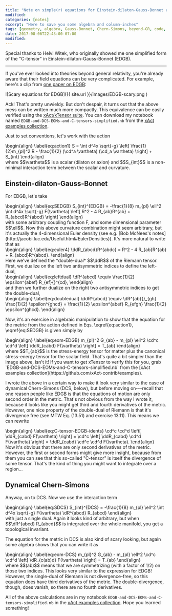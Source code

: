 ```yaml
---
title: "Note on simple(r) equations for Einstein-dilaton-Gauss-Bonnet and dynamical Chern-Simons theories"
modified:
categories: [notes]
excerpt: "Here to save you some algebra and column-inches"
tags: [geometry, algebra, Gauss-Bonnet, Chern-Simons, beyond-GR, code, xTensor]
date: 2017-08-06T22:43:00-07:00
modified:
---
```


Special thanks to Helvi Witek, who originally showed me one simplified
form of the "C-tensor" in Einstein-dilaton-Gauss-Bonnet (EDGB).
<script type="math/tex">
\newcommand{\cd}{\nabla}
\newcommand{\dR}{ {}^{*}\!R}
\newcommand{\ddR}{ {}^{*}\!R^{*}{} }
</script>

---

If you've ever looked into theories beyond general relativity, you're
already aware that their field equations can be very complicated.  For
example, here's a clip from [one paper on EDGB](https://arxiv.org/abs/1511.05513):

![Scary equations for EDGB]({{ site.url }}/images/EDGB-scary.png ) 

Ack!  That's pretty unwieldy.  But don't despair, it turns out that
the above mess can be written much more compactly.  This equivalence
can be easily verified using the [xAct/xTensor suite](http://www.xact.es/).
You can download my notebook named
`EDGB-and-DCS-EOMs-and-C-tensors-simplified.nb` from the
[xAct examples collection](https://github.com/xAct-contrib/examples).

Just to set conventions, let's work with the action
<div>
\begin{align}
\label{eq:action1}
S = \int d^4x \sqrt{-g} \left[
\frac{1}{2}m_{pl}^2 R
- \frac{1}{2} (\cd^a \vartheta) (\cd_a \vartheta)
\right]
+ S_{int}
\end{align}
</div>
where $$\vartheta$$ is a scalar (dilaton or axion) and $$S_{int}$$ is
a non-minimal interaction term between the scalar and curvature.

## Einstein-dilaton-Gauss-Bonnet

For EDGB, let's take
<div>
\begin{align}
\label{eq:SEDGB}
S_{int}^{EDGB} = -\frac{1}{8} m_{pl} \ell^2
\int d^4x \sqrt{-g}
F(\vartheta)
\left[
R^2 - 4 R_{ab}R^{ab} + R_{abcd}R^{abcd}
\right]
\end{align}
</div>
with some arbitrary coupling function F, and some dimensional
parameter $$\ell$$.  Now this above curvature combination might seem
arbitrary, but it's actually the 4-dimensional Euler density (see
e.g. [Bob McNees's notes](http://jacobi.luc.edu/Useful.html#EulerDensities)).
It's more natural to write that as
<div>
\begin{align}
\label{eq:euler4}
\ddR_{abcd}R^{abdc} = R^2 - 4 R_{ab}R^{ab} + R_{abcd}R^{abcd}.
\end{align}
</div>
Here we've defined the *double-dual* $$\ddR$$ of the Riemann tensor.
First, we dualize on the left two antisymmetric indices to define the
left-dual,
<div>
\begin{align}
\label{eq:leftdual}
\dR^{abcd} \equiv \frac{1}{2} \epsilon^{abef} R_{ef}{}^{cd},
\end{align}
</div>
and then we further dualize on the right two antisymmetric indices to
get the double-dual,
<div>
\begin{align}
\label{eq:doubledual}
\ddR^{abcd} \equiv \dR^{ab}{}_{gh} \frac{1}{2} \epsilon^{ghcd}
= \frac{1}{2} \epsilon^{abef} R_{efgh} \frac{1}{2} \epsilon^{ghcd}.
\end{align}
</div>

Now, it's an exercise in algebraic manipulation to show that the
equation for the metric from the action defined in
Eqs. \eqref{eq:action1}, \eqref{eq:SEDGB} is given simply by
<div>
\begin{align}
\label{eq:eom-EDGB}
m_{pl}^2 G_{ab} - m_{pl} \ell^2 \cd^c \cd^d
\left[
\ddR_{cabd} F(\vartheta)
\right] = T_{ab}
\end{align}
</div>
where $$T_{ab}$$ is the stress-energy tensor for matter plus the
canonical stress-energy tensor for the scalar field.  That's quite a
bit simpler than the image above, isn't it!  If you want to get
xTensor to verify this for you, grab
`EDGB-and-DCS-EOMs-and-C-tensors-simplified.nb` from the
[xAct examples collection](https://github.com/xAct-contrib/examples).

I wrote the above in a certain way to make it look very similar to the
case of dynamical Chern-Simons (DCS, below), but before moving on---recall
that one reason people like EDGB is that the equations of motion are
only second order in the metric.  That's not obvious from the way I
wrote it, because it looks like you might get third and fourth
derivatives of the metric.  However, one nice property of the
double-dual of Riemann is that it's divergence free (see MTW
Eq. (13.51) and exercise 13.11).  This means we can rewrite
<div>
\begin{align}
\label{eq:C-tensor-EDGB-idents}
\cd^c \cd^d
\left[
\ddR_{cabd} F(\vartheta)
\right]
=
\cd^c
\left[
\ddR_{cabd} \cd^d F(\vartheta)
\right]
=
\ddR_{cabd} \cd^c \cd^d F(\vartheta).
\end{align}
</div>
Now it's obvious that there are only second derivatives of the metric.
However, the first or second forms might give more insight, because
from them you can see that this so-called "C-tensor" is itself the
divergence of some tensor.  That's the kind of thing you might want to
integrate over a region...

## Dynamical Chern-Simons

Anyway, on to DCS. Now we use the interaction term
<div>
\begin{align}
\label{eq:SDCS}
S_{int}^{DCS} = -\frac{1}{8} m_{pl} \ell^2
\int d^4x \sqrt{-g}
F(\vartheta)
\dR^{abcd} R_{abcd}
\end{align}
</div>
with just a single dual.  Again it looks kind of arbitrary, but
when $$\dR^{abcd} R_{abcd}$$ is integrated over the whole manifold,
you get a topological invariant.

The equation for the metric in DCS is also kind of scary looking, but
again some algebra shows that you can write it as
<div>
\begin{align}
\label{eq:eom-DCS}
m_{pl}^2 G_{ab} - m_{pl} \ell^2 \cd^c \cd^d
\left[ \dR_{c(ab)d} F(\vartheta)
\right] = T_{ab}
\end{align}
</div>
where $$(ab)$$ means that we are symmetrizing (with a factor of 1/2)
on those two indices.  This looks very similar to the expression for
EDGB!  However, the single-dual of Riemann is not divergence-free, so
this equation does have third derivatives of the metric.  The
double-divergence, though, does vanish, so there are no fourth
derivatives.

All of the above calculations are in my notebook
`EDGB-and-DCS-EOMs-and-C-tensors-simplified.nb` in the
[xAct examples collection](https://github.com/xAct-contrib/examples).
Hope you learned something!
